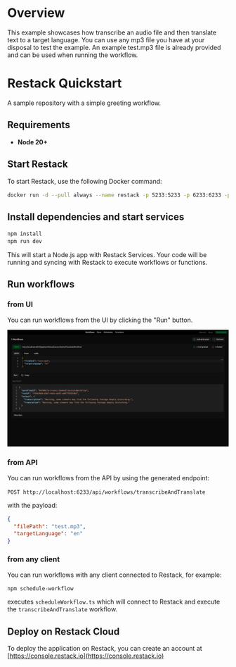 # Overview

This example showcases how transcribe an audio file and then translate text to a target language. You can use any mp3 file you have at your disposal to test the example. An example test.mp3 file is already provided and can be used when running the workflow.

# Restack Quickstart

A sample repository with a simple greeting workflow.

## Requirements

- **Node 20+**

## Start Restack

To start Restack, use the following Docker command:

```bash
docker run -d --pull always --name restack -p 5233:5233 -p 6233:6233 -p 7233:7233 ghcr.io/restackio/restack:main
```

## Install dependencies and start services

```bash
npm install
npm run dev
```

This will start a Node.js app with Restack Services.
Your code will be running and syncing with Restack to execute workflows or functions.

## Run workflows

### from UI

You can run workflows from the UI by clicking the "Run" button.

![Run workflows from UI](./screenshot.png)

### from API

You can run workflows from the API by using the generated endpoint:

`POST http://localhost:6233/api/workflows/transcribeAndTranslate`

with the payload:

```json
{
  "filePath": "test.mp3",
  "targetLanguage": "en"
}
```

### from any client

You can run workflows with any client connected to Restack, for example:

```bash
npm schedule-workflow
```

executes `scheduleWorkflow.ts` which will connect to Restack and execute the `transcribeAndTranslate` workflow.

## Deploy on Restack Cloud

To deploy the application on Restack, you can create an account at [https://console.restack.io](https://console.restack.io)
